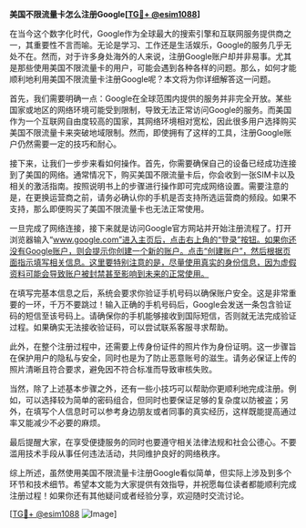 **美国不限流量卡怎么注册Google[[TG💪+ @esim1088](https://t.me/s/esim1088)]**

在当今这个数字化时代，Google作为全球最大的搜索引擎和互联网服务提供商之一，其重要性不言而喻。无论是学习、工作还是生活娱乐，Google的服务几乎无处不在。然而，对于许多身处海外的人来说，注册Google账户却并非易事。尤其是那些使用美国不限流量卡的用户，可能会遇到各种各样的问题。那么，如何才能顺利地利用美国不限流量卡注册Google呢？本文将为你详细解答这一问题。

首先，我们需要明确一点：Google在全球范围内提供的服务并非完全开放。某些国家或地区的网络环境可能受到限制，导致无法正常访问Google的服务。而美国作为一个互联网自由度较高的国家，其网络环境相对宽松，因此很多用户选择购买美国不限流量卡来突破地域限制。然而，即使拥有了这样的工具，注册Google账户仍然需要一定的技巧和耐心。

接下来，让我们一步步来看如何操作。首先，你需要确保自己的设备已经成功连接到了美国的网络。通常情况下，购买美国不限流量卡后，你会收到一张SIM卡以及相关的激活指南。按照说明书上的步骤进行操作即可完成网络设置。需要注意的是，在更换运营商之前，请务必确认你的手机是否支持所选运营商的频段。如果不支持，那么即便购买了美国不限流量卡也无法正常使用。

一旦完成了网络连接，接下来就是访问Google官方网站并开始注册流程了。打开浏览器输入“www.google.com”进入主页后，点击右上角的“登录”按钮。如果你还没有Google账户，则会提示你创建一个新的账户。点击“创建账户”，然后根据页面指示填写相关信息。这里要特别注意的是，尽量使用真实的身份信息，因为虚假资料可能会导致账户被封禁甚至影响到未来的正常使用。

在填写完基本信息之后，系统会要求你验证手机号码以确保账户安全。这是非常重要的一环，千万不要跳过！输入正确的手机号码后，Google会发送一条包含验证码的短信至该号码上。请确保你的手机能够接收到国际短信，否则就无法完成验证过程。如果确实无法接收验证码，可以尝试联系客服寻求帮助。

此外，在整个注册过程中，还需要上传身份证件的照片作为身份证明。这一步骤旨在保护用户的隐私与安全，同时也是为了防止恶意账号的滋生。请务必保证上传的照片清晰且符合要求，避免因不符合标准而导致审核失败。

当然，除了上述基本步骤之外，还有一些小技巧可以帮助你更顺利地完成注册。例如，可以选择较为简单的密码组合，但同时也要保证足够的复杂度以防被盗；另外，在填写个人信息时可以参考身边朋友或者同事的真实经历，这样既能提高通过率又能减少不必要的麻烦。

最后提醒大家，在享受便捷服务的同时也要遵守相关法律法规和社会公德心。不要滥用技术手段从事任何违法活动，共同维护良好的网络秩序。

综上所述，虽然使用美国不限流量卡注册Google看似简单，但实际上涉及到多个环节和技术细节。希望本文能为大家提供有效指导，并祝愿每位读者都能顺利完成注册过程！如果你还有其他疑问或者经验分享，欢迎随时交流讨论。

[[TG💪+ @esim1088](https://t.me/s/esim1088) ![Image](https://i.postimg.cc/4NQfJmqS/Snipaste-2025-05-13-00-14-12.png)]